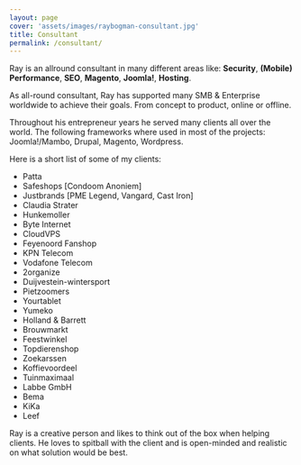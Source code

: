 ```yaml
---
layout: page
cover: 'assets/images/raybogman-consultant.jpg'
title: Consultant
permalink: /consultant/
---
```


Ray is an allround consultant in many different areas like: **Security**, **(Mobile) Performance**, **SEO**, **Magento**, **Joomla!**, **Hosting**.

As all-round consultant, Ray has supported many SMB & Enterprise worldwide to achieve their goals. From concept to product, online or offline.

Throughout his entrepreneur years he served many clients all over the world.
The following frameworks where used in most of the projects: Joomla!/Mambo, Drupal, Magento, Wordpress.

Here is a short list of some of my clients:
- Patta
- Safeshops [Condoom Anoniem]
- Justbrands [PME Legend, Vangard, Cast Iron]
- Claudia Strater
- Hunkemoller
- Byte Internet
- CloudVPS
- Feyenoord Fanshop
- KPN Telecom
- Vodafone Telecom
- 2organize
- Duijvestein-wintersport
- Pietzoomers
- Yourtablet
- Yumeko
- Holland & Barrett
- Brouwmarkt
- Feestwinkel
- Topdierenshop
- Zoekarssen
- Koffievoordeel
- Tuinmaximaal
- Labbe GmbH
- Bema
- KiKa
- Leef

Ray is a creative person and likes to think out of the box when helping clients. He loves to spitball with the client and is open-minded and realistic on what solution would be best.
